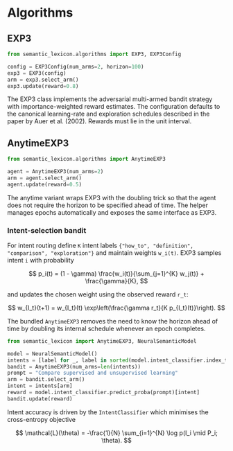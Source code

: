 # Algorithms

## EXP3

```python
from semantic_lexicon.algorithms import EXP3, EXP3Config

config = EXP3Config(num_arms=2, horizon=100)
exp3 = EXP3(config)
arm = exp3.select_arm()
exp3.update(reward=0.8)
```

The EXP3 class implements the adversarial multi-armed bandit strategy
with importance-weighted reward estimates. The configuration defaults to
the canonical learning-rate and exploration schedules described in the
paper by Auer et al. (2002). Rewards must lie in the unit interval.

## AnytimeEXP3

```python
from semantic_lexicon.algorithms import AnytimeEXP3

agent = AnytimeEXP3(num_arms=2)
arm = agent.select_arm()
agent.update(reward=0.5)
```

The anytime variant wraps EXP3 with the doubling trick so that the agent
does not require the horizon to be specified ahead of time. The helper
manages epochs automatically and exposes the same interface as EXP3.

### Intent-selection bandit

For intent routing define ``K`` intent labels
``{"how_to", "definition", "comparison", "exploration"}`` and maintain
weights ``w_i(t)``. EXP3 samples intent ``i`` with probability

$$
p_i(t) = (1 - \gamma) \frac{w_i(t)}{\sum_{j=1}^{K} w_j(t)} + \frac{\gamma}{K},
$$

and updates the chosen weight using the observed reward ``r_t``:

$$
w_{I_t}(t+1) = w_{I_t}(t) \exp\left(\frac{\gamma r_t}{K p_{I_t}(t)}\right).
$$

The bundled ``AnytimeEXP3`` removes the need to know the horizon ahead of
time by doubling its internal schedule whenever an epoch completes.

```python
from semantic_lexicon import AnytimeEXP3, NeuralSemanticModel

model = NeuralSemanticModel()
intents = [label for _, label in sorted(model.intent_classifier.index_to_label.items())]
bandit = AnytimeEXP3(num_arms=len(intents))
prompt = "Compare supervised and unsupervised learning"
arm = bandit.select_arm()
intent = intents[arm]
reward = model.intent_classifier.predict_proba(prompt)[intent]
bandit.update(reward)
```

Intent accuracy is driven by the ``IntentClassifier`` which minimises the
cross-entropy objective

$$
\mathcal{L}(\theta) = -\frac{1}{N} \sum_{i=1}^{N} \log p(I_i \mid P_i; \theta).
$$

